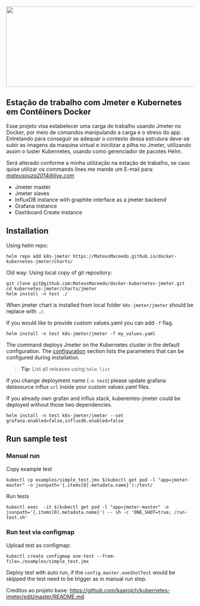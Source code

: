 <h1 align="center">
<img src="http://home.apache.org/~fschumacher/jmeter2.svg" width="636" height="216">
</h1>

## Estação de trabalho com Jmeter e Kubernetes em Contêiners Docker 

Esse projeto visa estabelecer uma carga de trabalho usando Jmeter no Docker, por meio de comandos manipulando a carga e o stress do app. Entretando para conseguir se adequar o contexto dessa estrutura deve-se subir as imagens da maquina virtual e inicilizar a pilha no Jmeter, utilizando assim o luster Kubernetes, usando como gerenciador de pacotes Helm.

Será alterado conforme a minha utilização na estação de trabalho, se caso quise utilizar os commands lines me mande um E-mail para: *mateusouza2014@live.com*

- Jmeter master
- Jmeter slaves
- InfluxDB instance with graphite interface as a jmeter backend
- Grafana instance
- Dashboard Create instance

## Installation
Using helm repo:
```
helm repo add k8s-jmeter https://MateusMaceedo.github.io/docker-kubernetes-jmeter/charts/
```

Old way: Using local copy of git repository:
```
git clone git@github.com:MateusMaceedo/docker-kubernetes-jmeter.git
cd kubernetes-jmeter/charts/jmeter
helm install -n test ./
```
When jmeter chart is installed from local folder `k8s-jmeter/jmeter` should be replace with `./`.

If you would like to provide custom values.yaml you can add `-f` flag.

```
helm install -n test k8s-jmeter/jmeter -f my_values.yaml
```

The command deploys Jmeter on the Kubernetes cluster in the default configuration. The [configuration](#configuration) section lists the parameters that can be configured during installation.

> **Tip**: List all releases using `helm list`

If you change deployment name (`-n test`) please update grafana datasource influx `url` inside your custom values.yaml files.

If you already own grafan and influx stack, kuberentes-jmeter could be deployed without those two dependencies.

```
helm install -n test k8s-jmeter/jmeter --set grafana.enabled=false,influxdb.enabled=false
```

## Run sample test

### Manual run
Copy example test

```
kubectl cp examples/simple_test.jmx $(kubectl get pod -l "app=jmeter-master" -o jsonpath='{.items[0].metadata.name}'):/test/

```
Run tests

```
kubectl exec  -it $(kubectl get pod -l "app=jmeter-master" -o jsonpath='{.items[0].metadata.name}') -- sh -c 'ONE_SHOT=true; /run-test.sh'
```

### Run test via configmap

Upload test as configmap:

```
kubectl create configmap one-test --from-file=./examples/simple_test.jmx
```

Deploy test with auto run, if the `config.master.oneShotTest` would be skipped the test need to be trigger as in manual run step.

Creditos ao projeto base: https://github.com/kaarolch/kubernetes-jmeter/edit/master/README.md
